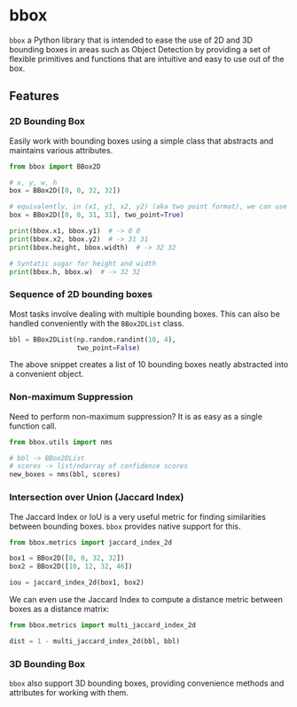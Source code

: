 # bbox

`bbox` a Python library that is intended to ease the use of 2D and 3D bounding boxes in areas such as Object Detection by providing a set of flexible primitives and functions that are intuitive and easy to use out of the box.

## Features

### 2D Bounding Box

Easily work with bounding boxes using a simple class that abstracts and maintains various attributes.

```python
from bbox import BBox2D

# x, y, w, h
box = BBox2D([0, 0, 32, 32])

# equivalently, in (x1, y1, x2, y2) (aka two point format), we can use
box = BBox2D([0, 0, 31, 31], two_point=True)

print(bbox.x1, bbox.y1)  # -> 0 0
print(bbox.x2, bbox.y2)  # -> 31 31
print(bbox.height, bbox.width)  # -> 32 32

# Syntatic sugar for height and width
print(bbox.h, bbox.w)  # -> 32 32
```
### Sequence of 2D bounding boxes

Most tasks involve dealing with multiple bounding boxes. This can also be handled conveniently with the `BBox2DList` class.

```python
bbl = BBox2DList(np.random.randint(10, 4),
                 two_point=False)
```

The above snippet creates a list of 10 bounding boxes neatly abstracted into a convenient object.

### Non-maximum Suppression

Need to perform non-maximum suppression? It is as easy as a single function call.
```python
from bbox.utils import nms

# bbl -> BBox2DList
# scores -> list/ndarray of confidence scores
new_boxes = nms(bbl, scores)
```

### Intersection over Union (Jaccard Index)

The Jaccard Index or IoU is a very useful metric for finding similarities between bounding boxes. `bbox` provides native support for this.

```python
from bbox.metrics import jaccard_index_2d

box1 = BBox2D([0, 0, 32, 32])
box2 = BBox2D([10, 12, 32, 46])

iou = jaccard_index_2d(box1, box2)
```

We can even use the Jaccard Index to compute a distance metric between boxes as a distance matrix:

```python
from bbox.metrics import multi_jaccard_index_2d

dist = 1 - multi_jaccard_index_2d(bbl, bbl)
```

### 3D Bounding Box

`bbox` also support 3D bounding boxes, providing convenience methods and attributes for working with them.
